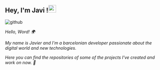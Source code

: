<h2> Hey, I'm Javi !<img src="https://github.com/souvikguria98/souvikguria98/blob/master/Hi.gif" width="25"></h2>

![github](https://user-images.githubusercontent.com/90817111/133566815-cb6dade5-fc37-4109-b872-94486ae88815.gif)

_Hello, Word! 🌍_

_My name is Javier and I'm a barcelonian developer passionate about the digital world and new technologies._

_Here you can find the repositories of some of the projects I've created and work on now. 🚀_
